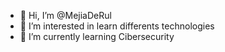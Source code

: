 - 👋 Hi, I’m @MejiaDeRul
- 👀 I’m interested in learn differents technologies 
- 🌱 I’m currently learning Cibersecurity

<!---
MejiaDeRul/MejiaDeRul is a ✨ special ✨ repository because its `README.md` (this file) appears on your GitHub profile.
You can click the Preview link to take a look at your changes.
--->
